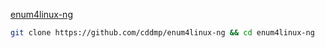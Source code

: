 <a href="https://github.com/cddmp/enum4linux-ng">enum4linux-ng</a>

```bash
git clone https://github.com/cddmp/enum4linux-ng && cd enum4linux-ng
```
